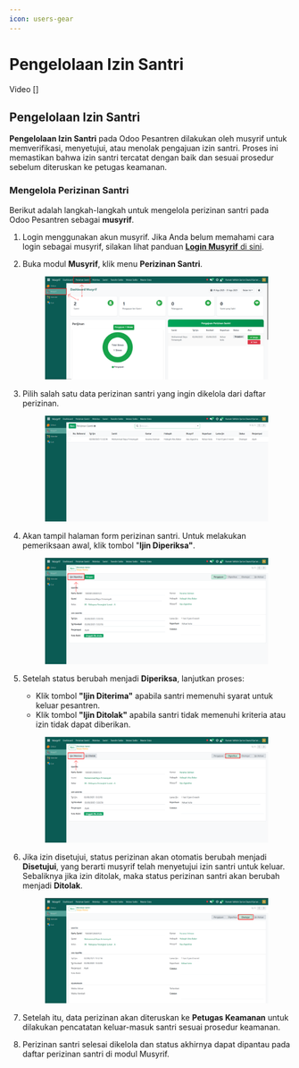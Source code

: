 ```yaml
---
icon: users-gear
---
```


# Pengelolaan Izin Santri

Video \[]

## Pengelolaan Izin Santri

**Pengelolaan Izin Santri** pada Odoo Pesantren dilakukan oleh musyrif untuk memverifikasi, menyetujui, atau menolak pengajuan izin santri. Proses ini memastikan bahwa izin santri tercatat dengan baik dan sesuai prosedur sebelum diteruskan ke petugas keamanan.

### Mengelola Perizinan Santri

Berikut adalah langkah-langkah untuk mengelola perizinan santri pada Odoo Pesantren sebagai **musyrif**.

1. Login menggunakan akun musyrif. Jika Anda belum memahami cara login sebagai musyrif, silakan lihat panduan [**Login Musyrif** di sini](../../setup-and-konfigurasi/panduan-login/login-musyrif.md).
2.  Buka modul **Musyrif**, klik menu **Perizinan Santri**.

    <figure><img src="../../.gitbook/assets/images-377.PNG" alt=""><figcaption></figcaption></figure>


3.  Pilih salah satu data perizinan santri yang ingin dikelola dari daftar perizinan.

    <figure><img src="../../.gitbook/assets/images-381.png" alt=""><figcaption></figcaption></figure>


4.  Akan tampil halaman form perizinan santri. Untuk melakukan pemeriksaan awal, klik tombol "**Ijin Diperiksa"**.

    <figure><img src="../../.gitbook/assets/images-378.png" alt=""><figcaption></figcaption></figure>


5.  Setelah status berubah menjadi **Diperiksa**, lanjutkan proses:

    * Klik tombol **"Ijin Diterima"** apabila santri memenuhi syarat untuk keluar pesantren.
    * Klik tombol **"Ijin Ditolak"** apabila santri tidak memenuhi kriteria atau izin tidak dapat diberikan.

    <figure><img src="../../.gitbook/assets/images-379.png" alt=""><figcaption></figcaption></figure>


6.  Jika izin disetujui, status perizinan akan otomatis berubah menjadi **Disetujui**, yang berarti musyrif telah menyetujui izin santri untuk keluar. Sebaliknya jika izin ditolak, maka status perizinan santri akan berubah menjadi **Ditolak**.

    <figure><img src="../../.gitbook/assets/images-380.png" alt=""><figcaption></figcaption></figure>


7. Setelah itu, data perizinan akan diteruskan ke **Petugas Keamanan** untuk dilakukan pencatatan keluar-masuk santri sesuai prosedur keamanan.
8. Perizinan santri selesai dikelola dan status akhirnya dapat dipantau pada daftar perizinan santri di modul Musyrif.

